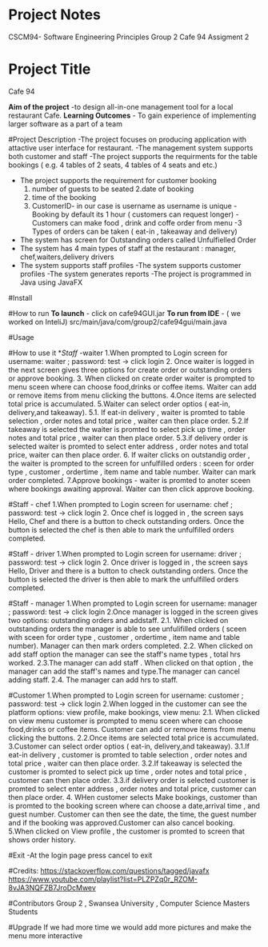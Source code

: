 # Project Notes
CSCM94- Software Engineering Principles
Group 2
Cafe 94 Assigment 2

# Project Title
Cafe 94

**Aim of the project** -to design all-in-one management tool for a local restaurant Cafe.
**Learning Outcomes** - To gain experience of implementing larger software as a part of a team

#Project Description
-The project focuses on producing application with attactive user interface for restaurant.
-The management system supports both customer and staff
-The project supports the requirments for the table bookings ( e.g. 4 tables of 2 seats, 4 tables of 4 seats and etc.)
- The project supports the requirement for customer booking
    1. number of guests to be seated
       2.date of booking
    3. time of the booking
    4. CustomerID- in our case is username as username is unique
       -Booking by default its 1 hour ( customers can request longer)
       -Customers can make food , drink and coffe order from menu
       -3 Types of orders can be taken ( eat-in , takeaway and delivery)
- The system has screen for Outstanding orders called Unfulfielled Order
- The system has 4 main types of staff at the restaurant : manager, chef,waiters,delivery drivers
- The system supports staff profiles
  -The system supports customer profiles
  -The system generates reports
  -The project is programmed in Java using JavaFX

#Install

#How to run
**To launch** - click on cafe94GUI.jar
**To run from IDE** - ( we worked on InteliJ) src/main/java/com/group2/cafe94gui/main.java

#Usage

#How to use it
**Staff* -waiter
1.When prompted to Login screen for username: waiter ; password: test -> click login
2. Once waiter is logged in the next screen gives three options for create order or outstanding orders or approve booking.
3. When clicked on create order waiter is prompted to menu sceen where can choose food,drinks or coffee items. Waiter can add or remove items from menu clicking the buttons.
   4.Once items are selected total price is accumulated.
   5.Waiter can select order optios ( eat-in, delivery,and takeaway).
   5.1. If eat-in delivery , waiter is promted to table selection , order notes and total price , waiter can then place order.
   5.2.If takeaway is selected the waiter is promted to select pick up time , order notes and total price , waiter can then place order.
   5.3.if delivery order is selected waiter is promted to select enter address , order notes and total price, waiter can then place order.
6. If waiter clicks on outstandig order , the waiter is prompted to the screen for unfulfilled orders : sceen for order type , customer , ordertime , item name and table number. Waiter can mark order completed.
   7.Approve bookings - waiter is promted to anoter sceen where bookings awaiting approval. Waiter can then click approve booking.

#Staff - chef
1.When prompted to Login screen for username: chef ; password: test -> click login
2. Once chef is logged in , the screen says Hello, Chef and there is a button to check outstanding orders. Once the button is selected the chef is then able to mark the unfulfilled orders completed.

#Staff - driver
1.When prompted to Login screen for username: driver ; password: test -> click login
2. Once driver is logged in , the screen says Hello, Driver and there is a button to check outstanding orders. Once the button is selected the driver is then able to mark the unfulfilled orders completed.

#Staff - manager
1.When prompted to Login screen for username: manager ; password: test -> click login
2.Once manager is logged in the screen gives two options: outstanding orders and  addstaff.
2.1. When clicked on outstanding orders the manager is able to see unfulifilled orders ( sceen with sceen for order type , customer , ordertime , item name and table number). Manager can then mark orders completed.
2.2. When clicked on add staff option the manager can see the staff's name types , total hrs worked.
2.3.The manager can add staff . When clicked on that option , the manager can add the staff's names and type.The manager can cancel adding staff.
2.4. The manager can add hrs to staff.

#Customer
1.When prompted to Login screen for username: customer ; password: test -> click login
2.When logged in the customer can see the platform options: view profile, make bookings, view menu:
2.1. When clicked on view menu customer is prompted to menu sceen where can choose food,drinks or coffee items. Customer can add or remove items from menu clicking the buttons.
2.2.Once items are selected total price is accumulated.
3.Customer can select order optios ( eat-in, delivery,and takeaway).
3.1.If eat-in delivery , customer is promted to table selection , order notes and total price , waiter can then place order.
3.2.If takeaway is selected the customer is promted to select pick up time , order notes and total price , customer can then place order.
3.3.if delivery order is selected customer is promted to select enter address , order notes and total price, customer can then place order.
4. WHen customer selects Make bookings, customer than is promted to the booking screen where can choose a date,arrival time , and guest number. Customer can then see the date, the time, the guest number and if the booking was approved.Customer can also cancel booking.
   5.When clicked on View profile , the customer is promted to screen that shows order history.


#Exit
-At the login page press cancel to exit

#Credits:
https://stackoverflow.com/questions/tagged/javafx
https://www.youtube.com/playlist?list=PLZPZq0r_RZOM-8vJA3NQFZB7JroDcMwev

#Contributors
Group 2 , Swansea University , Computer Science Masters Students

#Upgrade
If we had more time we would add more pictures and make the menu more interactive
